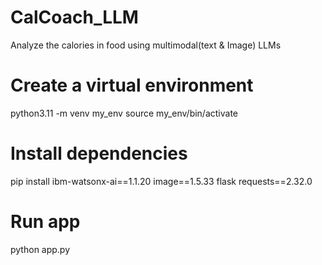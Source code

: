 # CalCoach_LLM
Analyze the calories in food using multimodal(text &amp; Image) LLMs

# Create a virtual environment
python3.11 -m venv my_env
source my_env/bin/activate

# Install dependencies 
pip install ibm-watsonx-ai==1.1.20 image==1.5.33 flask requests==2.32.0

# Run app
python app.py
